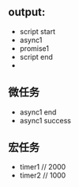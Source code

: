 ## output:
- script start
- async1
- promise1
- script end
- 

## 微任务
- async1 end
- async1 success

## 宏任务
- timer1  // 2000
- timer2  // 1000